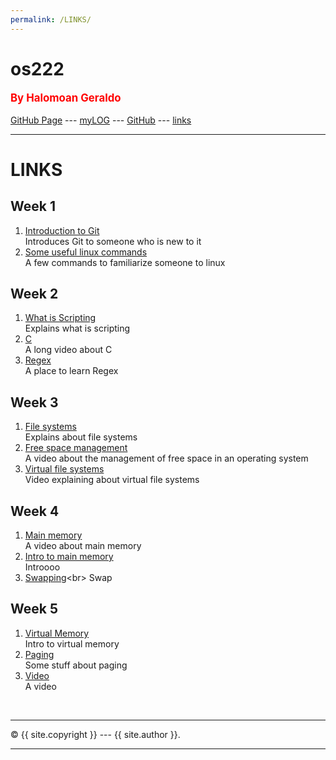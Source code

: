 ```yaml
---
permalink: /LINKS/
---
```

# os222
<span style="color:red; font-weight:bold; font-size:larger;">By Halomoan Geraldo</span>
<br><br>
[GitHub Page](https://Heraldoe.github.io/os222/) --- 
[myLOG](TXT/mylog.txt) --- 
[GitHub](https://github.com/Heraldoe/os222/) ---
[links](https://heraldoe.github.io/os222/LINKS/)
<br>
<hr>

# LINKS

## Week 1
1. [Introduction to Git](https://www.youtube.com/watch?v=USjZcfj8yxE)<br>
Introduces Git to someone who is new to it
2. [Some useful linux commands](https://www.tutorialspoint.com/unix_commands/index.htm)<br>
A few commands to familiarize someone to linux

## Week 2
1. [What is Scripting](https://coralogix.com/blog/what-is-scripting/)<br>
Explains what is scripting
2. [C](https://www.youtube.com/watch?v=KJgsSFOSQv0)<br>
A long video about C
3. [Regex](https://regexone.com/)<br>
A place to learn Regex

## Week 3
1. [File systems](https://www.geeksforgeeks.org/file-systems-in-operating-system/)<br>
Explains about file systems
2. [Free space management](https://www.youtube.com/watch?v=CCNGuS-yh_c)<br>
A video about the management of free space in an operating system
3. [Virtual file systems](https://www.youtube.com/watch?v=J4qWNNISdJk)<br>
Video explaining about virtual file systems

## Week 4
1. [Main memory](https://www.youtube.com/watch?v=Jy_teuaj7Ic)<br>
A video about main memory
2. [Intro to main memory](https://www.studytonight.com/operating-system/memory-management)<br>
Introooo
3. [Swapping](https://www.javatpoint.com/swapping-in-operating-system#:~:text=Swapping%20is%20a%20memory%20management,to%20improve%20main%20memory%20utilization.)<br>
Swap

## Week 5
1. [Virtual Memory](https://www.tutorialspoint.com/what-is-virtual-memory)<br>
Intro to virtual memory
2. [Paging](https://www.geeksforgeeks.org/paging-in-operating-system/)<br>
Some stuff about paging
3. [Video](https://www.youtube.com/watch?v=5lFnKYCZT5o&t=2s)<br>
A video

<br>
<hr>
&copy; {{ site.copyright }} --- {{ site.author }}.
<hr>
<br>
